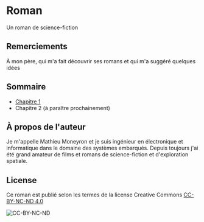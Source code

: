 # Roman

Un roman de science-fiction 

## Remerciements

À mon père, qui m'a fait découvrir ses romans et qui m'a suggéré quelques idées

## Sommaire

- [Chapitre 1](Chapitre_01.md)
- Chapitre 2 (à paraître prochainement)

## À propos de l'auteur

Je m'appelle Mathieu Moneyron et je suis ingénieur en électronique et informatique dans le domaine des systèmes embarqués.
Depuis toujours j'ai été grand amateur de films et romans de science-fiction et d'exploration spatiale.

## License
Ce roman est publié selon les termes de la license Creative Commons [CC-BY-NC-ND 4.0](http://creativecommons.org/licenses/by-nc-nd/4.0/)

![CC-BY-NC-ND](https://i.creativecommons.org/l/by-nc-nd/4.0/88x31.png "Image license CC-BY-NC-ND")
